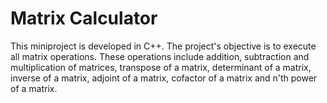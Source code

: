 # Matrix Calculator
This miniproject is developed in C++. The project's objective is to execute all matrix operations. These operations include addition, subtraction and multiplication of matrices, transpose of a matrix, determinant of a matrix, inverse of a matrix, adjoint of a matrix, cofactor of a matrix and n'th power of a matrix.
